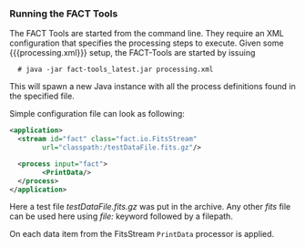 ### Running the FACT Tools

The FACT Tools are started from the command line. They require an XML configuration
that specifies the processing steps to execute. Given some {{{processing.xml}}} 
setup, the FACT-Tools are started by issuing

      # java -jar fact-tools_latest.jar processing.xml

This will spawn a new Java instance with all the process definitions found in the
specified file.

Simple configuration file can look as following:

```xml
<application>
  <stream id="fact" class="fact.io.FitsStream" 
  		url="classpath:/testDataFile.fits.gz"/>

  <process input="fact">
  		<PrintData/>
  </process>
</application>
```
Here a test file *testDataFile.fits.gz* was put in the archive. 
Any other *fits* file can be used here using *file:* keyword followed by a filepath.

On each data item from the FitsStream ``PrintData`` processor is applied.
